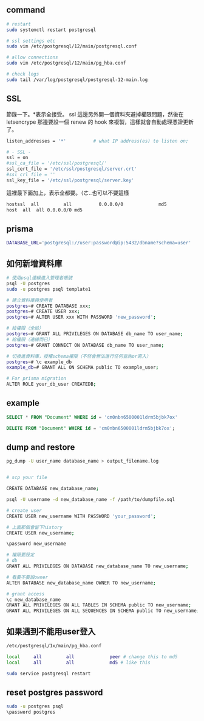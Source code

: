 ## command

```bash
# restart
sudo systemctl restart postgresql

# ssl settings etc
sudo vim /etc/postgresql/12/main/postgresql.conf

# allow connections
sudo vim /etc/postgresql/12/main/pg_hba.conf

# check logs
sudo tail /var/log/postgresql/postgresql-12-main.log
```

## SSL

節錄一下。\*表示全接受。
ssl 這邊另外開一個資料夾避掉權限問題，然後在 letsencrype 那邊要設一個 renew 的 hook 來複製，這樣就會自動處理憑證更新了。

```bash filename="/etc/postgresql/12/main/postgresql.conf"
listen_addresses = '*'          # what IP address(es) to listen on;

# - SSL -
ssl = on
#ssl_ca_file = '/etc/ssl/postgresql/'
ssl_cert_file = '/etc/ssl/postgresql/server.crt'
#ssl_crl_file = ''
ssl_key_file = '/etc/ssl/postgresql/server.key'
```

這裡最下面加上，表示全都要。（ㄜ..也可以不要這樣

```bash filename="/etc/postgresql/12/main/pg_hba.conf"
hostssl  all         all          0.0.0.0/0             md5
host  all  all 0.0.0.0/0 md5
```

## prisma

```bash
DATABASE_URL='postgresql://user:password@ip:5432/dbname?schema=user'
```

## 如何新增資料庫

```bash
# 使用psql連線進入管理者帳號
psql -U postgres
sudo -u postgres psql template1

# 建立資料庫與使用者
postgres=# CREATE DATABASE xxx;
postgres=# CREATE USER xxx;
postgres=# ALTER USER xxx WITH PASSWORD 'new_password';

# 給權限（全給）
postgres=# GRANT ALL PRIVILEGES ON DATABASE db_name TO user_name;
# 給權限（連線而已）
postgres=# GRANT CONNECT ON DATABASE db_name TO user_name;

# 切換進資料庫，授權schema權限（不然會無法進行任何查詢or寫入）
postgres=# \c example_db
example_db=# GRANT ALL ON SCHEMA public TO example_user;

# For prisma migration
ALTER ROLE your_db_user CREATEDB;

```

## example

```sql
SELECT * FROM "Document" WHERE id = 'cm0nbn6500001ldrm5bjbk7ox'

DELETE FROM "Document" WHERE id = 'cm0nbn6500001ldrm5bjbk7ox';

```

## dump and restore

```bash
pg_dump -U user_name database_name > output_filename.log


# scp your file

CREATE DATABASE new_database_name;

psql -U username -d new_database_name -f /path/to/dumpfile.sql

# create user
CREATE USER new_username WITH PASSWORD 'your_password';

# 上面那個會留下history
CREATE USER new_username;

\password new_username

# 權限要設定
# db
GRANT ALL PRIVILEGES ON DATABASE new_database_name TO new_username;

# 看要不要設owner
ALTER DATABASE new_database_name OWNER TO new_username;

# grant access
\c new_database_name
GRANT ALL PRIVILEGES ON ALL TABLES IN SCHEMA public TO new_username;
GRANT ALL PRIVILEGES ON ALL SEQUENCES IN SCHEMA public TO new_username;
```

## 如果遇到不能用user登入

```bash
/etc/postgresql/1x/main/pg_hba.conf

local     all         all             peer # change this to md5
local     all         all             md5 # like this

sudo service postgresql restart
```

## reset postgres password

```bash
sudo -u postgres psql
\password postgres
```
